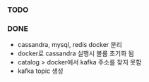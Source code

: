 ### TODO

### DONE
- cassandra, mysql, redis docker 분리
- docker로 cassandra 실행시 볼륨 초기화 됨
- catalog > docker에서 kafka 주소를 찾지 못함
- kafka topic 생성